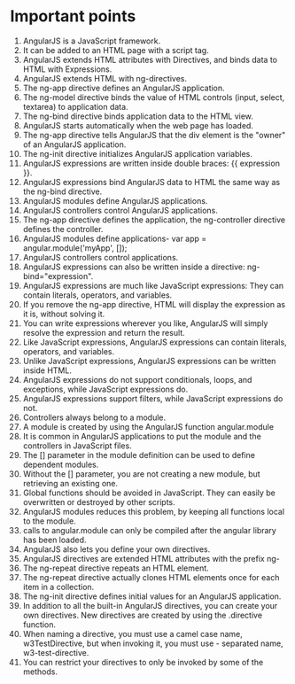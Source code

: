 # Important points  
1. AngularJS is a JavaScript framework.  
2. It can be added to an HTML page with a script tag.  
3. AngularJS extends HTML attributes with Directives, and binds data to HTML with Expressions.  
4. AngularJS extends HTML with ng-directives.  
5. The ng-app directive defines an AngularJS application.  
6. The ng-model directive binds the value of HTML controls (input, select, textarea) to application data.  
7. The ng-bind directive binds application data to the HTML view.  
8. AngularJS starts automatically when the web page has loaded.  
9. The ng-app directive tells AngularJS that the div element is the "owner" of an AngularJS application.  
10. The ng-init directive initializes AngularJS application variables.  
11. AngularJS expressions are written inside double braces: {{ expression }}.  
12. AngularJS expressions bind AngularJS data to HTML the same way as the ng-bind directive.  
13. AngularJS modules define AngularJS applications.  
14. AngularJS controllers control AngularJS applications.  
15. The ng-app directive defines the application, the ng-controller directive defines the controller.  
16. AngularJS modules define applications- var app = angular.module('myApp', []);  
17. AngularJS controllers control applications.  
18. AngularJS expressions can also be written inside a directive: ng-bind="expression".  
19. AngularJS expressions are much like JavaScript expressions: They can contain literals, operators, and variables.  
20. If you remove the ng-app directive, HTML will display the expression as it is, without solving it.  
21. You can write expressions wherever you like, AngularJS will simply resolve the expression and return the result.  
22. Like JavaScript expressions, AngularJS expressions can contain literals, operators, and variables.  
23. Unlike JavaScript expressions, AngularJS expressions can be written inside HTML.  
24. AngularJS expressions do not support conditionals, loops, and exceptions, while JavaScript expressions do.  
25. AngularJS expressions support filters, while JavaScript expressions do not.  
26. Controllers always belong to a module.  
27. A module is created by using the AngularJS function angular.module  
28. It is common in AngularJS applications to put the module and the controllers in JavaScript files.  
29. The [] parameter in the module definition can be used to define dependent modules.  
30. Without the [] parameter, you are not creating a new module, but retrieving an existing one.  
31. Global functions should be avoided in JavaScript. They can easily be overwritten or destroyed by other scripts.  
32. AngularJS modules reduces this problem, by keeping all functions local to the module.  
33. calls to angular.module can only be compiled after the angular library has been loaded.  
34. AngularJS also lets you define your own directives.  
35. AngularJS directives are extended HTML attributes with the prefix ng-  
36. The ng-repeat directive repeats an HTML element.  
37. The ng-repeat directive actually clones HTML elements once for each item in a collection.  
38. The ng-init directive defines initial values for an AngularJS application.  
39. In addition to all the built-in AngularJS directives, you can create your own directives. New directives are created by using the .directive function.  
40. When naming a directive, you must use a camel case name, w3TestDirective, but when invoking it, you must use - separated name, w3-test-directive.
41. You can restrict your directives to only be invoked by some of the methods.  
